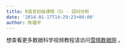 ```yaml
---
title: R语言初级课程（5）- 回归分析
date: '2014-01-17T14:29:23+00:00'
author: 陈堰平
---
```


想查看更多数据科学视频教程请访问[雪晴数据网](http://xueqing.cc/) 。
